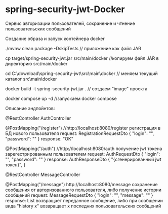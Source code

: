 # spring-security-jwt-Docker

Сервис авторизации пользователей, сохранение и чтнение пользовательских сообщений


Создание образа и запуск контейнера docker


./mvnw clean package -DskipTests // приложение как файл JAR

cp target/spring-security-jwt.jar src/main/docker //копируем файл JAR в директорию src/main/docker

cd C:\download\spring-security-jwt\src\main\docker // меняем текущий каталог src\main\docker

docker build -t spring-security-jwt.jar .   // создаем "image"  проекта

docker compose up -d //запускаем docker compose



Описание эндпойнтов:

@RestController AuthController

@PostMapping("/register")   //http://localhost:8080/register
регистрация в БД нового пользователя request: RegistrationRequestDto { "login": "", "password": "" } response: "OK"

@PostMapping("/auth")    //http://localhost:8080/auth
получение jwt токена зарегестрированным пользователем request: AuthRequestDto { "login": "", "password": "" } response: AuthResponseDto { "{сгенерированный jwt токен}", }

@RestController MessageController

@PostMapping("/message")  http://localhost:8080/message
сохранение сообщения от авторизованного пользователя, либо получение истории сообщений request: MessageRequestDto { "login": "", "message": "" } response: List возвращает переданное сообщение, либо при сообщении вида "history x" возвращает х последних пользовательских сообщений





